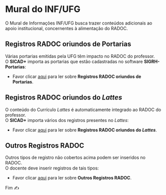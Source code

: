 # Mural do INF/UFG

O Mural de Informações INF/UFG busca trazer conteúdos adicionais ao apoio institucional, concernentes à alimentação do RADOC.

## Registros RADOC oriundos de Portarias 

Várias portarias emitidas pela UFG têm impacto no RADOC do professor.<br>
O **SICAD+** importa as portarias que estão cadastradas no software **SIGRH-Portarias**:
- Favor clicar [aqui](./portaria.md) para ler sobre **Registros RADOC oriundos de Portarias**.

## Registros RADOC oriundos do _Lattes_

O conteúdo do Currículo _Lattes_ é automaticamente integrado ao RADOC do professor.<br>
O **SICAD+** importa vários dos registros presentes no _Lattes_:
- Favor clicar [aqui](./lattes.md) para ler sobre **Registros RADOC oriundos do _Lattes_**.

## Outros Registros RADOC

Outros tipos de registro não cobertos acima podem ser inseridos no RADOC.<br>
O docente deve inserir registros de tais tipos:
- Favor clicar [aqui](./outras.md) para ler sobre **Outros Registros RADOC**.

Fim &#9997;
